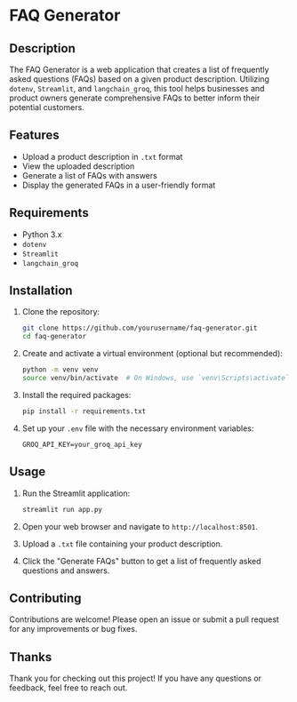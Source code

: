 # FAQ Generator

## Description

The FAQ Generator is a web application that creates a list of frequently asked questions (FAQs) based on a given product description. Utilizing `dotenv`, `Streamlit`, and `langchain_groq`, this tool helps businesses and product owners generate comprehensive FAQs to better inform their potential customers.

## Features

- Upload a product description in `.txt` format
- View the uploaded description
- Generate a list of FAQs with answers
- Display the generated FAQs in a user-friendly format

## Requirements

- Python 3.x
- `dotenv`
- `Streamlit`
- `langchain_groq`

## Installation

1. Clone the repository:
    ```bash
    git clone https://github.com/yourusername/faq-generator.git
    cd faq-generator
    ```

2. Create and activate a virtual environment (optional but recommended):
    ```bash
    python -m venv venv
    source venv/bin/activate  # On Windows, use `venv\Scripts\activate`
    ```

3. Install the required packages:
    ```bash
    pip install -r requirements.txt
    ```

4. Set up your `.env` file with the necessary environment variables:
    ```dotenv
    GROQ_API_KEY=your_groq_api_key
    ```

## Usage

1. Run the Streamlit application:
    ```bash
    streamlit run app.py
    ```

2. Open your web browser and navigate to `http://localhost:8501`.

3. Upload a `.txt` file containing your product description.

4. Click the "Generate FAQs" button to get a list of frequently asked questions and answers.


## Contributing

Contributions are welcome! Please open an issue or submit a pull request for any improvements or bug fixes.


## Thanks

Thank you for checking out this project! If you have any questions or feedback, feel free to reach out.
